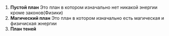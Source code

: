 1. **Пустой план**
Это план в котором изначально нет никакой энергии кроме законов(Физики)
2. **Магический план**
Это план в котором изначально есть магическая и физичиская жнергии
3. **План теней**